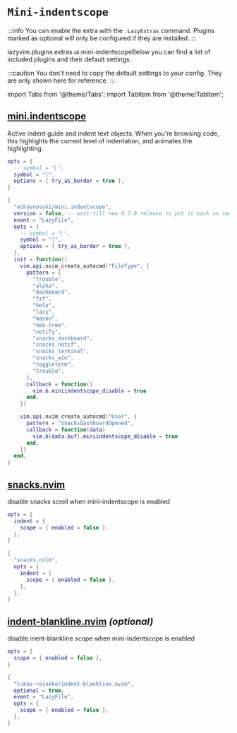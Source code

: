 # `Mini-indentscope`

<!-- plugins:start -->

:::info
You can enable the extra with the `:LazyExtras` command.
Plugins marked as optional will only be configured if they are installed.
:::

lazyvim.plugins.extras.ui.mini-indentscopeBelow you can find a list of included plugins and their default settings.

:::caution
You don't need to copy the default settings to your config.
They are only shown here for reference.
:::

import Tabs from '@theme/Tabs';
import TabItem from '@theme/TabItem';

## [mini.indentscope](https://github.com/echasnovski/mini.indentscope)

 Active indent guide and indent text objects. When you're browsing
 code, this highlights the current level of indentation, and animates
 the highlighting.


<Tabs>

<TabItem value="opts" label="Options">

```lua
opts = {
  -- symbol = "▏",
  symbol = "│",
  options = { try_as_border = true },
}
```

</TabItem>


<TabItem value="code" label="Full Spec">

```lua
{
  "echasnovski/mini.indentscope",
  version = false, -- wait till new 0.7.0 release to put it back on semver
  event = "LazyFile",
  opts = {
    -- symbol = "▏",
    symbol = "│",
    options = { try_as_border = true },
  },
  init = function()
    vim.api.nvim_create_autocmd("FileType", {
      pattern = {
        "Trouble",
        "alpha",
        "dashboard",
        "fzf",
        "help",
        "lazy",
        "mason",
        "neo-tree",
        "notify",
        "snacks_dashboard",
        "snacks_notif",
        "snacks_terminal",
        "snacks_win",
        "toggleterm",
        "trouble",
      },
      callback = function()
        vim.b.miniindentscope_disable = true
      end,
    })

    vim.api.nvim_create_autocmd("User", {
      pattern = "SnacksDashboardOpened",
      callback = function(data)
        vim.b[data.buf].miniindentscope_disable = true
      end,
    })
  end,
}
```

</TabItem>

</Tabs>

## [snacks.nvim](https://github.com/folke/snacks.nvim)

 disable snacks scroll when mini-indentscope is enabled


<Tabs>

<TabItem value="opts" label="Options">

```lua
opts = {
  indent = {
    scope = { enabled = false },
  },
}
```

</TabItem>


<TabItem value="code" label="Full Spec">

```lua
{
  "snacks.nvim",
  opts = {
    indent = {
      scope = { enabled = false },
    },
  },
}
```

</TabItem>

</Tabs>

## [indent-blankline.nvim](https://github.com/lukas-reineke/indent-blankline.nvim) _(optional)_

 disable inent-blankline scope when mini-indentscope is enabled


<Tabs>

<TabItem value="opts" label="Options">

```lua
opts = {
  scope = { enabled = false },
}
```

</TabItem>


<TabItem value="code" label="Full Spec">

```lua
{
  "lukas-reineke/indent-blankline.nvim",
  optional = true,
  event = "LazyFile",
  opts = {
    scope = { enabled = false },
  },
}
```

</TabItem>

</Tabs>

<!-- plugins:end -->
